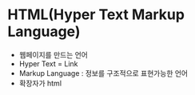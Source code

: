 # HTML(Hyper Text Markup Language)
- 웹페이지를 만드는 언어
- Hyper Text = Link
- Markup Language : 정보를 구조적으로 표현가능한 언어
- 확장자가 html